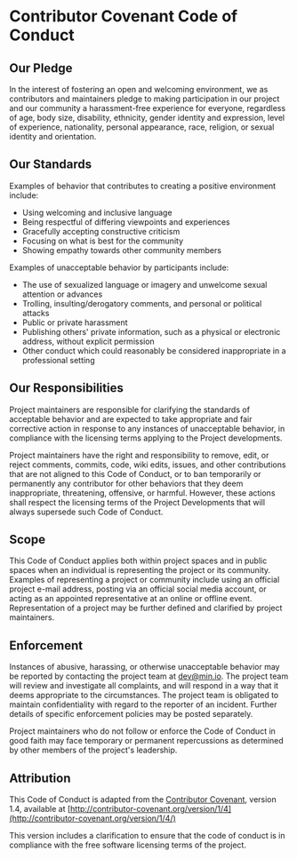 Contributor Covenant Code of Conduct
====================================

Our Pledge
----------

In the interest of fostering an open and welcoming environment, we as contributors and maintainers pledge to making participation in our project and our community a harassment-free experience for everyone, regardless of age, body size, disability, ethnicity, gender identity and expression, level of experience, nationality, personal appearance, race, religion, or sexual identity and orientation.

Our Standards
-------------

Examples of behavior that contributes to creating a positive environment include:

-	Using welcoming and inclusive language
-	Being respectful of differing viewpoints and experiences
-	Gracefully accepting constructive criticism
-	Focusing on what is best for the community
-	Showing empathy towards other community members

Examples of unacceptable behavior by participants include:

-	The use of sexualized language or imagery and unwelcome sexual attention or advances
-	Trolling, insulting/derogatory comments, and personal or political attacks
-	Public or private harassment
-	Publishing others' private information, such as a physical or electronic address, without explicit permission
-	Other conduct which could reasonably be considered inappropriate in a professional setting

Our Responsibilities
--------------------

Project maintainers are responsible for clarifying the standards of acceptable behavior and are expected to take appropriate and fair corrective action in response to any instances of unacceptable behavior, in compliance with the licensing terms applying to the Project developments.

Project maintainers have the right and responsibility to remove, edit, or reject comments, commits, code, wiki edits, issues, and other contributions that are not aligned to this Code of Conduct, or to ban temporarily or permanently any contributor for other behaviors that they deem inappropriate, threatening, offensive, or harmful. However, these actions shall respect the licensing terms of the Project Developments that will always supersede such Code of Conduct.

Scope
-----

This Code of Conduct applies both within project spaces and in public spaces when an individual is representing the project or its community. Examples of representing a project or community include using an official project e-mail address, posting via an official social media account, or acting as an appointed representative at an online or offline event. Representation of a project may be further defined and clarified by project maintainers.

Enforcement
-----------

Instances of abusive, harassing, or otherwise unacceptable behavior may be reported by contacting the project team at dev@min.io. The project team will review and investigate all complaints, and will respond in a way that it deems appropriate to the circumstances. The project team is obligated to maintain confidentiality with regard to the reporter of an incident. Further details of specific enforcement policies may be posted separately.

Project maintainers who do not follow or enforce the Code of Conduct in good faith may face temporary or permanent repercussions as determined by other members of the project's leadership.

Attribution
-----------

This Code of Conduct is adapted from the [Contributor Covenant](http://contributor-covenant.org), version 1.4, available at [http://contributor-covenant.org/version/1/4](http://contributor-covenant.org/version/1/4/)

This version includes a clarification to ensure that the code of conduct is in compliance with the free software licensing terms of the project.

